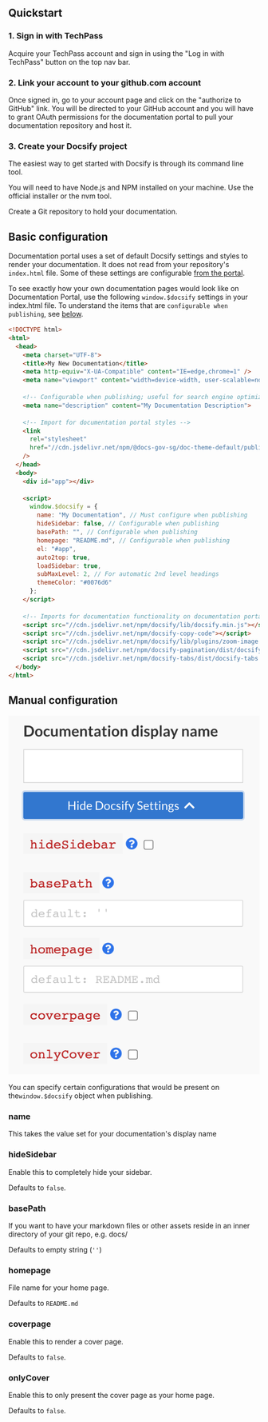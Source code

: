 ## Quickstart

### 1. Sign in with TechPass

  Acquire your TechPass account and sign in using the "Log in with TechPass"
button on the top nav bar.

### 2. Link your account to your github.com account

  Once signed in, go to your account page and click on the "authorize to GitHub"
link. You will be directed to your GitHub account and you will have to grant
OAuth permissions for the documentation portal to pull your documentation repository and host it.

### 3. Create your Docsify project

  The easiest way to get started with Docsify is through its command line tool.

  You will need to have Node.js and NPM installed on your machine. Use the official installer or the nvm tool.

  Create a Git repository to hold your documentation.

## Basic configuration

Documentation portal uses a set of default Docsify settings and styles to render your documentation.
It does not read from your repository's `index.html` file.
Some of these settings are configurable [from the portal](#manual-configuration).

To see exactly how your own documentation pages would look like on Documentation
Portal, use the following `window.$docsify` settings in your index.html file.
To understand the items that are `configurable when publishing`, see
[below](#manual-configuration).

```html
<!DOCTYPE html>
<html>
  <head>
    <meta charset="UTF-8">
    <title>My New Documentation</title>
    <meta http-equiv="X-UA-Compatible" content="IE=edge,chrome=1" />
    <meta name="viewport" content="width=device-width, user-scalable=no, initial-scale=1.0, maximum-scale=1.0, minimum-scale=1.0">

    <!-- Configurable when publishing; useful for search engine optimization -->
    <meta name="description" content="My Documentation Description">

    <!-- Import for documentation portal styles -->
    <link
      rel="stylesheet"
      href="//cdn.jsdelivr.net/npm/@docs-gov-sg/doc-theme-default/public/dist/doc.css"
    />
  </head>
  <body>
    <div id="app"></div>

    <script>
      window.$docsify = {
        name: "My Documentation", // Must configure when publishing
        hideSidebar: false, // Configurable when publishing
        basePath: "", // Configurable when publishing
        homepage: "README.md", // Configurable when publishing
        el: "#app",
        auto2top: true,
        loadSidebar: true,
        subMaxLevel: 2, // For automatic 2nd level headings
        themeColor: "#0076d6"
      };
    </script>

    <!-- Imports for documentation functionality on documentation portal  -->
    <script src="//cdn.jsdelivr.net/npm/docsify/lib/docsify.min.js"></script>
    <script src="//cdn.jsdelivr.net/npm/docsify-copy-code"></script>
    <script src="//cdn.jsdelivr.net/npm/docsify/lib/plugins/zoom-image.min.js"></script>
    <script src="//cdn.jsdelivr.net/npm/docsify-pagination/dist/docsify-pagination.min.js"></script>
    <script src="//cdn.jsdelivr.net/npm/docsify-tabs/dist/docsify-tabs.min.js"></script>
  </body>
</html>
```

## Manual configuration

![Docsify settings](assets/docsify_settings.png ":size=50%")

You can specify certain configurations that would be present on the`window.$docsify` object when publishing.

### name

This takes the value set for your documentation's display name

### hideSidebar

Enable this to completely hide your sidebar.

Defaults to `false`.

### basePath

If you want to have your markdown files or other assets reside in an inner directory of your git repo, e.g. docs/

Defaults to empty string (`''`)

### homepage

File name for your home page.

Defaults to `README.md`

### coverpage

Enable this to render a cover page.

Defaults to `false`.

### onlyCover

Enable this to only present the cover page as your home page.

Defaults to `false`.
